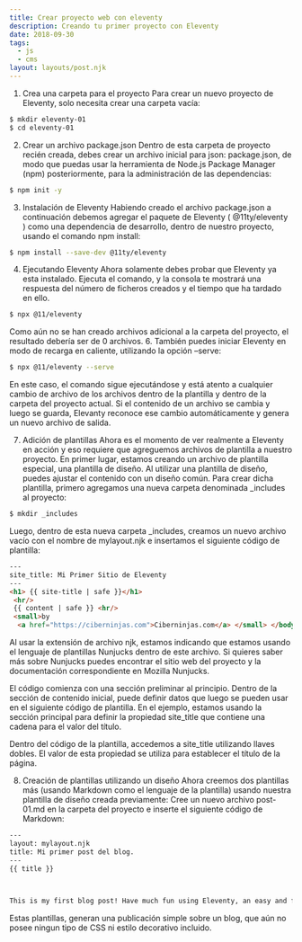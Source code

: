 ```yaml
---
title: Crear proyecto web con eleventy
description: Creando tu primer proyecto con Eleventy
date: 2018-09-30
tags: 
  - js
  - cms
layout: layouts/post.njk
---
```


1. Crea una carpeta para el proyecto
Para crear un nuevo proyecto de Eleventy, solo necesita crear una carpeta vacía:
````bash
$ mkdir eleventy-01
$ cd eleventy-01
````
2. Crear un archivo package.json
Dentro de esta carpeta de proyecto recién creada, debes crear un archivo inicial para json: package.json, de modo que puedas usar la herramienta de Node.js Package Manager (npm) posteriormente, para la administración de las dependencias:

````bash
$ npm init -y
````
3. Instalación de Eleventy
Habiendo creado el archivo package.json a continuación debemos agregar el paquete de Eleventy ( @11ty/eleventy ) como una dependencia de desarrollo, dentro de nuestro proyecto, usando el comando npm install:
````bash
$ npm install --save-dev @11ty/eleventy
````
4. Ejecutando Eleventy
Ahora solamente debes probar que Eleventy ya esta instalado. Ejecuta el comando, y la consola te mostrará una respuesta del número de ficheros creados y el tiempo que ha tardado en ello.
````bash
$ npx @11/eleventy
````
Como aún no se han creado archivos adicional a la carpeta del proyecto, el resultado debería ser de 0 archivos.
6.  También puedes iniciar Eleventy en modo de recarga en caliente, utilizando la opción –serve:
````bash
$ npx @11/eleventy --serve
````
En este caso, el comando sigue ejecutándose y está atento a cualquier cambio de archivo de los archivos dentro de la plantilla y dentro de la carpeta del proyecto actual. Si el contenido de un archivo se cambia y luego se guarda, Elevanty reconoce ese cambio automáticamente y genera un nuevo archivo de salida.

7. Adición de plantillas
Ahora es el momento de ver realmente a Eleventy en acción y eso requiere que agreguemos archivos de plantilla a nuestro proyecto. En primer lugar, estamos creando un archivo de plantilla especial, una plantilla de diseño. Al utilizar una plantilla de diseño, puedes ajustar el contenido con un diseño común. Para crear dicha plantilla, primero agregamos una nueva carpeta denominada _includes al proyecto:
````bash
$ mkdir _includes
````
Luego, dentro de esta nueva carpeta _includes, creamos un nuevo archivo vacío con el nombre de mylayout.njk e insertamos el siguiente código de plantilla:
````html
---
site_title: Mi Primer Sitio de Eleventy
---
<h1> {{ site-title | safe }}</h1>
 <hr/> 
 {{ content | safe }} <hr/> 
 <small>by
  <a href="https://ciberninjas.com">Ciberninjas.com</a> </small> </body>
````

Al usar la extensión de archivo njk, estamos indicando que estamos usando el lenguaje de plantillas Nunjucks dentro de este archivo. Si quieres saber más sobre Nunjucks puedes encontrar el sitio web del proyecto y la documentación correspondiente en Mozilla Nunjucks.

El código comienza con una sección preliminar al principio. Dentro de la sección de contenido inicial, puede definir datos que luego se pueden usar en el siguiente código de plantilla. En el ejemplo, estamos usando la sección principal para definir la propiedad site_title que contiene una cadena para el valor del título.

Dentro del código de la plantilla, accedemos a site_title utilizando llaves dobles. El valor de esta propiedad se utiliza para establecer el título de la página.

8. Creación de plantillas utilizando un diseño
Ahora creemos dos plantillas más (usando Markdown como el lenguaje de la plantilla) usando nuestra plantilla de diseño creada previamente: Cree un nuevo archivo post-01.md en la carpeta del proyecto e inserte el siguiente código de Markdown:

````html
---
layout: mylayout.njk
title: Mi primer post del blog.
---
{{ title }}


 
This is my first blog post! Have much fun using Eleventy, an easy and flexible JavaScript-based static site generator.
````
Estas plantillas, generan una publicación simple sobre un blog, que aún no posee ningun tipo de CSS ni estilo decorativo incluido.

